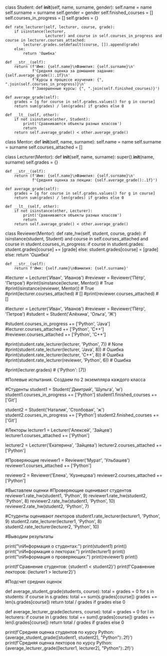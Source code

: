 class Student:
    def __init__(self, name, surname, gender):
        self.name = name
        self.surname = surname
        self.gender = gender
        self.finished_courses = []
        self.courses_in_progress = []
        self.grades = {}

    def rate_lecturer(self, lecturer, course, grade):
        if isinstance(lecturer,
                      Lecturer) and course in self.courses_in_progress and course in lecturer.courses_attached:
            lecturer.grades.setdefault(course, []).append(grade)
        else:
            return 'Ошибка'

    def __str__(self):
        return (f'Имя: {self.name}\nФамилия: {self.surname}\n'
                f'Средняя оценка за домашнее задание: {self.average_grade():.1f}\n'
                f'Курсы в процессе изучения: {", ".join(self.courses_in_progress)}\n'
                f'Завершенные курсы: {", ".join(self.finished_courses)}')

    def average_grade(self):
        grades = [g for course in self.grades.values() for g in course]
        return sum(grades) / len(grades) if grades else 0

    def __lt__(self, other):
        if not isinstance(other, Student):
            print('Сравниваются объекты разных классов')
            return
        return self.average_grade() < other.average_grade()


class Mentor:
    def __init__(self, name, surname):
        self.name = name
        self.surname = surname
        self.courses_attached = []


class Lecturer(Mentor):
    def __init__(self, name, surname):
        super().__init__(name, surname)
        self.grades = {}

    def __str__(self):
        return (f'Имя: {self.name}\nФамилия: {self.surname}\n'
                f'Средняя оценка за лекции: {self.average_grade():.1f}')

    def average_grade(self):
        grades = [g for course in self.grades.values() for g in course]
        return sum(grades) / len(grades) if grades else 0

    def __lt__(self, other):
        if not isinstance(other, Lecturer):
            print('Сравниваются объекты разных классов')
            return
        return self.average_grade() < other.average_grade()


class Reviewer(Mentor):
    def rate_hw(self, student, course, grade):
        if isinstance(student, Student) and course in self.courses_attached and course in student.courses_in_progress:
            if course in student.grades:
                student.grades[course] += [grade]
            else:
                student.grades[course] = [grade]
        else:
            return 'Ошибка'

    def __str__(self):
        return f'Имя: {self.name}\nФамилия: {self.surname}'

#lecturer = Lecturer('Иван', 'Иванов')
#reviewer = Reviewer('Пётр', 'Петров')
#print(isinstance(lecturer, Mentor)) # True
#print(isinstance(reviewer, Mentor)) # True
#print(lecturer.courses_attached)    # []
#print(reviewer.courses_attached)    # []

#lecturer = Lecturer('Иван', 'Иванов')
#reviewer = Reviewer('Пётр', 'Петров')
#student = Student('Алёхина', 'Ольга', 'Ж')

#student.courses_in_progress += ['Python', 'Java']
#lecturer.courses_attached += ['Python', 'C++']
#reviewer.courses_attached += ['Python', 'C++']

#print(student.rate_lecturer(lecturer, 'Python', 7))  # None
#print(student.rate_lecturer(lecturer, 'Java', 8))  # Ошибка
#print(student.rate_lecturer(lecturer, 'С++', 8))  # Ошибка
#print(student.rate_lecturer(reviewer, 'Python', 6))  # Ошибка

#print(lecturer.grades)  # {'Python': [7]}

#Полевые испытания. Создаем по 2 экземпляра каждого класса

#Студенты
student1 = Student('Дмитрий', 'Шульга', 'м')
student1.courses_in_progress += ['Python']
student1.finished_courses += ['Git']

student2 = Student('Наталия', 'Столбовая', 'ж')
student2.courses_in_progress += ['Python']
student2.finished_courses += ['Git']

#Лекторы
lecturer1 = Lecturer('Алексей', 'Зайцев')
lecturer1.courses_attached += ['Python']

lecturer2 = Lecturer('Екатерина', 'Зайцева')
lecturer2.courses_attached += ['Python']

#Проверяющие
reviewer1 = Reviewer('Мурат', 'Ульбашев')
reviewer1.courses_attached += ['Python']

reviewer2 = Reviewer('Елена', 'Кузнецова')
reviewer2.courses_attached += ['Python']

#Выставлем оценки
#Проверяющие оценивают студентов
reviewer1.rate_hw(student1, 'Python', 9)
reviewer1.rate_hw(student2, 'Python', 8)
reviewer2.rate_hw(student1, 'Python', 10)
reviewer2.rate_hw(student2, 'Python', 7)

#Студенты оценивают лекторов
student1.rate_lecturer(lecturer1, 'Python', 9)
student2.rate_lecturer(lecturer1, 'Python', 8)
student2.rate_lecturer(lecturer2, 'Python', 10)

#Выводим результаты

print("\nИнформация о студентах:")
print(student1)
print()
print("\nИнформация о лекторах:")
print(lecturer1)
print()
print("\nИнформация о проверяющих:")
print(reviewer1)
print()

print(f'Сравнение студентов: {student1 < student2}')
print(f'Сравнение лекторов: {lecturer1 > lecturer2}')

#Подсчет средних оценок

def average_student_grade(students, course):
    total = grades = 0
    for s in students:
        if course in s.grades:
            total += sum(s.grades[course])
            grades += len(s.grades[course])
    return total / grades if grades else 0

def average_lecturer_grade(lecturers, course):
    total = grades = 0
    for l in lecturers:
        if course in l.grades:
            total += sum(l.grades[course])
            grades += len(l.grades[course])
    return total / grades if grades else 0

print(f'Средняя оценка студентов по курсу Python: {average_student_grade([student1, student2], "Python"):.2f}')
print(f'Средняя оценка лекторов по курсу Python: {average_lecturer_grade([lecturer1, lecturer2], "Python"):.2f}')

